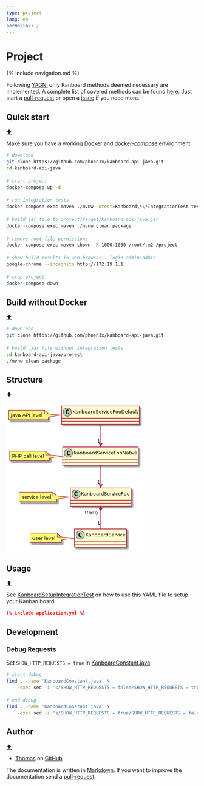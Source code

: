 ```yaml
---
type: project
lang: en
permalink: /
---
```


# Project

{% include navigation.md %}

Following [YAGNI](https://en.wikipedia.org/wiki/You_aren%27t_gonna_need_it) only Kanboard methods deemed necessary are implemented. A complete list of covered methods can be found [here](https://github.com/phoen1x/kanboard-api-java/blob/master/project/src/main/java/de/livingfire/kanboard/constants/KanboardConstant.java). Just start a [pull-request](https://github.com/phoen1x/kanboard-api-java) or open a [issue](https://github.com/phoen1x/kanboard-api-java/issues) if you need more.

## Quick start

[⬆](#)

Make sure you have a working [Docker](https://docs.docker.com/engine/installation/) and
[docker-compose](https://docs.docker.com/compose/install/) environment.

```bash
# download
git clone https://github.com/phoen1x/kanboard-api-java.git
cd kanboard-api-java

# start project
docker-compose up -d

# run integration tests
docker-compose exec maven ./mvnw -Dtest=Kanboard\*\*IntegrationTest test

# build jar file to project/target/kanboard-api-java.jar
docker-compose exec maven ./mvnw clean package

# remove root file permissions
docker-compose exec maven chown -R 1000:1000 /root/.m2 /project

# show build results in web browser - login admin:admin
google-chrome --incognito http://172.19.1.1

# stop project
docker-compose down
```

## Build without Docker

[⬆](#)

```bash
# download
git clone https://github.com/phoen1x/kanboard-api-java.git

# build .jar file without integration tests
cd kanboard-api-java/project
./mvnw clean package
```

## Structure

[⬆](#)

![Structure](structure.png)

## Usage

[⬆](#)

See [KanboardSetupIntegrationTest](https://github.com/phoen1x/kanboard-api-java/tree/master/project/src/test/java/de/livingfire/kanboard/KanboardSetupIntegrationTest.java) on how to use this YAML file to setup your Kanban board.

```json
{% include application.yml %}
```

## Development

### Debug Requests

Set `SHOW_HTTP_REQUESTS = true` in [KanboardConstant.java](https://github.com/phoen1x/kanboard-api-java/blob/master/project/src/main/java/de/livingfire/kanboard/constants/KanboardConstant.java)

```bash
# start debug
find . -name 'KanboardConstant.java' \
    -exec sed -i 's/SHOW_HTTP_REQUESTS = false/SHOW_HTTP_REQUESTS = true/' {} ";"

# end debug
find . -name 'KanboardConstant.java' \
    -exec sed -i 's/SHOW_HTTP_REQUESTS = true/SHOW_HTTP_REQUESTS = false/' {} ";"
```

## Author

[⬆](#)

* [Thomas](http://www.livingfire.de) on [GitHub](https://github.com/phoen1x)

The documentation is written in [Markdown](http://en.wikipedia.org/wiki/Markdown).
If you want to improve the documentation send a [pull-request](https://github.com/phoen1x/kanboard-api-java).

